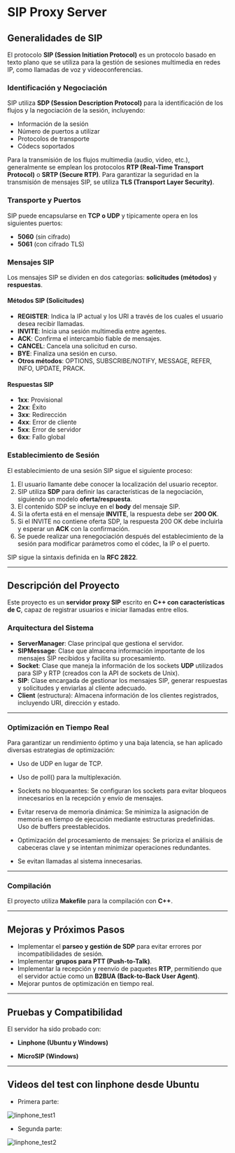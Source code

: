 # SIP Proxy Server

## Generalidades de SIP

El protocolo **SIP (Session Initiation Protocol)** es un protocolo basado en texto plano que se utiliza para la gestión de sesiones multimedia en redes IP, como llamadas de voz y videoconferencias.

### Identificación y Negociación

SIP utiliza **SDP (Session Description Protocol)** para la identificación de los flujos y la negociación de la sesión, incluyendo:

- Información de la sesión
- Número de puertos a utilizar
- Protocolos de transporte
- Códecs soportados

Para la transmisión de los flujos multimedia (audio, video, etc.), generalmente se emplean los protocolos **RTP (Real-Time Transport Protocol)** o **SRTP (Secure RTP)**. Para garantizar la seguridad en la transmisión de mensajes SIP, se utiliza **TLS (Transport Layer Security)**.

### Transporte y Puertos

SIP puede encapsularse en **TCP o UDP** y típicamente opera en los siguientes puertos:

- **5060** (sin cifrado)
- **5061** (con cifrado TLS)

### Mensajes SIP

Los mensajes SIP se dividen en dos categorías: **solicitudes (métodos)** y **respuestas**.

#### Métodos SIP (Solicitudes)

- **REGISTER**: Indica la IP actual y los URI a través de los cuales el usuario desea recibir llamadas.
- **INVITE**: Inicia una sesión multimedia entre agentes.
- **ACK**: Confirma el intercambio fiable de mensajes.
- **CANCEL**: Cancela una solicitud en curso.
- **BYE**: Finaliza una sesión en curso.
- **Otros métodos**: OPTIONS, SUBSCRIBE/NOTIFY, MESSAGE, REFER, INFO, UPDATE, PRACK.

#### Respuestas SIP

- **1xx**: Provisional
- **2xx**: Éxito
- **3xx**: Redirección
- **4xx**: Error de cliente
- **5xx**: Error de servidor
- **6xx**: Fallo global

### Establecimiento de Sesión

El establecimiento de una sesión SIP sigue el siguiente proceso:

1. El usuario llamante debe conocer la localización del usuario receptor.
2. SIP utiliza **SDP** para definir las características de la negociación, siguiendo un modelo **oferta/respuesta**.
3. El contenido SDP se incluye en el **body** del mensaje SIP.
4. Si la oferta está en el mensaje **INVITE**, la respuesta debe ser **200 OK**.
5. Si el INVITE no contiene oferta SDP, la respuesta 200 OK debe incluirla y esperar un **ACK** con la confirmación.
6. Se puede realizar una renegociación después del establecimiento de la sesión para modificar parámetros como el códec, la IP o el puerto.

SIP sigue la sintaxis definida en la **RFC 2822**.

---

## Descripción del Proyecto

Este proyecto es un **servidor proxy SIP** escrito en **C++ con características de C**, capaz de registrar usuarios e iniciar llamadas entre ellos.

### Arquitectura del Sistema

- **ServerManager**: Clase principal que gestiona el servidor.
- **SIPMessage**: Clase que almacena información importante de los mensajes SIP recibidos y facilita su procesamiento.
- **Socket**: Clase que maneja la información de los sockets **UDP** utilizados para SIP y RTP (creados con la API de sockets de Unix).
- **SIP**: Clase encargada de gestionar los mensajes SIP, generar respuestas y solicitudes y enviarlas al cliente adecuado.
- **Client** (estructura): Almacena información de los clientes registrados, incluyendo URI, dirección y estado.

---

### Optimización en Tiempo Real

Para garantizar un rendimiento óptimo y una baja latencia, se han aplicado diversas estrategias de optimización:

- Uso de UDP en lugar de TCP.

- Uso de poll() para la multiplexación.

- Sockets no bloqueantes: Se configuran los sockets para evitar bloqueos innecesarios en la recepción y envío de mensajes.

- Evitar reserva de memoria dinámica: Se minimiza la asignación de memoria en tiempo de ejecución mediante estructuras predefinidas. Uso de buffers preestablecidos.

- Optimización del procesamiento de mensajes: Se prioriza el análisis de cabeceras clave y se intentan minimizar operaciones redundantes.

- Se evitan llamadas al sistema innecesarias.

---

### Compilación

El proyecto utiliza **Makefile** para la compilación con **C++**.

---

## Mejoras y Próximos Pasos

- Implementar el **parseo y gestión de SDP** para evitar errores por incompatibilidades de sesión.
- Implementar **grupos para PTT (Push-to-Talk)**.
- Implementar la recepción y reenvío de paquetes **RTP**, permitiendo que el servidor actúe como un **B2BUA (Back-to-Back User Agent)**.
- Mejorar puntos de optimización en tiempo real.

---

## Pruebas y Compatibilidad

El servidor ha sido probado con:

- **Linphone (Ubuntu y Windows)**

- **MicroSIP (Windows)**

---
## Videos del test con linphone desde Ubuntu
- Primera parte:

![linphone_test1](https://github.com/user-attachments/assets/b169f328-cc44-4445-972f-810138f10382)


- Segunda parte:

![linphone_test2](https://github.com/user-attachments/assets/18594a65-333d-482a-a568-7e6085c6c016)

